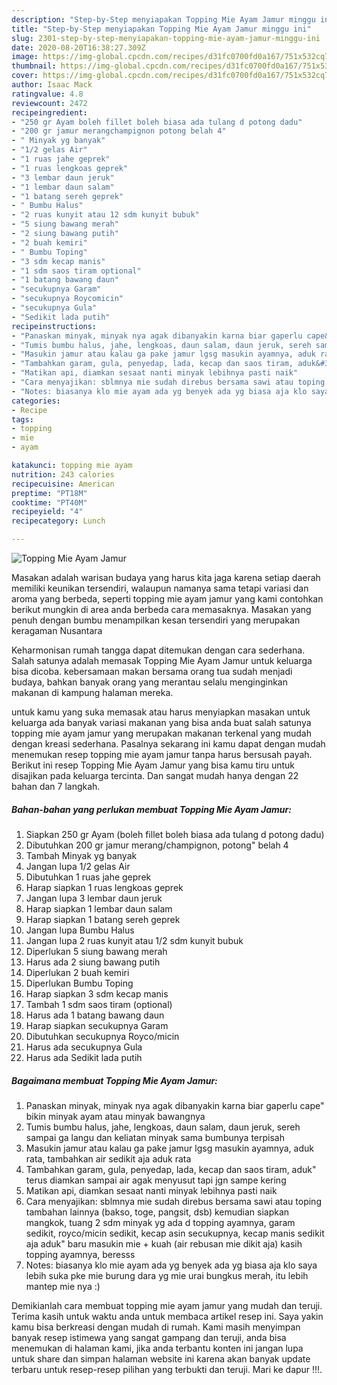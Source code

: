 ```yaml
---
description: "Step-by-Step menyiapakan Topping Mie Ayam Jamur minggu ini"
title: "Step-by-Step menyiapakan Topping Mie Ayam Jamur minggu ini"
slug: 2301-step-by-step-menyiapakan-topping-mie-ayam-jamur-minggu-ini
date: 2020-08-20T16:38:27.309Z
image: https://img-global.cpcdn.com/recipes/d31fc0700fd0a167/751x532cq70/topping-mie-ayam-jamur-foto-resep-utama.jpg
thumbnail: https://img-global.cpcdn.com/recipes/d31fc0700fd0a167/751x532cq70/topping-mie-ayam-jamur-foto-resep-utama.jpg
cover: https://img-global.cpcdn.com/recipes/d31fc0700fd0a167/751x532cq70/topping-mie-ayam-jamur-foto-resep-utama.jpg
author: Isaac Mack
ratingvalue: 4.8
reviewcount: 2472
recipeingredient:
- "250 gr Ayam boleh fillet boleh biasa ada tulang d potong dadu"
- "200 gr jamur merangchampignon potong belah 4"
- " Minyak yg banyak"
- "1/2 gelas Air"
- "1 ruas jahe geprek"
- "1 ruas lengkoas geprek"
- "3 lembar daun jeruk"
- "1 lembar daun salam"
- "1 batang sereh geprek"
- " Bumbu Halus"
- "2 ruas kunyit atau 12 sdm kunyit bubuk"
- "5 siung bawang merah"
- "2 siung bawang putih"
- "2 buah kemiri"
- " Bumbu Toping"
- "3 sdm kecap manis"
- "1 sdm saos tiram optional"
- "1 batang bawang daun"
- "secukupnya Garam"
- "secukupnya Roycomicin"
- "secukupnya Gula"
- "Sedikit lada putih"
recipeinstructions:
- "Panaskan minyak, minyak nya agak dibanyakin karna biar gaperlu cape&#34; bikin minyak ayam atau minyak bawangnya"
- "Tumis bumbu halus, jahe, lengkoas, daun salam, daun jeruk, sereh sampai ga langu dan keliatan minyak sama bumbunya terpisah"
- "Masukin jamur atau kalau ga pake jamur lgsg masukin ayamnya, aduk rata, tambahkan air sedikit aja aduk rata"
- "Tambahkan garam, gula, penyedap, lada, kecap dan saos tiram, aduk&#34; terus diamkan sampai air agak menyusut tapi jgn sampe kering"
- "Matikan api, diamkan sesaat nanti minyak lebihnya pasti naik"
- "Cara menyajikan: sblmnya mie sudah direbus bersama sawi atau toping tambahan lainnya (bakso, toge, pangsit, dsb) kemudian siapkan mangkok, tuang 2 sdm minyak yg ada d topping ayamnya, garam sedikit, royco/micin sedikit, kecap asin secukupnya, kecap manis sedikit aja aduk&#34; baru masukin mie + kuah (air rebusan mie dikit aja) kasih topping ayamnya, beresss"
- "Notes: biasanya klo mie ayam ada yg benyek ada yg biasa aja klo saya lebih suka pke mie burung dara yg mie urai bungkus merah, itu lebih mantep mie nya :)"
categories:
- Recipe
tags:
- topping
- mie
- ayam

katakunci: topping mie ayam 
nutrition: 243 calories
recipecuisine: American
preptime: "PT18M"
cooktime: "PT40M"
recipeyield: "4"
recipecategory: Lunch

---
```



![Topping Mie Ayam Jamur](https://img-global.cpcdn.com/recipes/d31fc0700fd0a167/751x532cq70/topping-mie-ayam-jamur-foto-resep-utama.jpg)

Masakan adalah warisan budaya yang harus kita jaga karena setiap daerah memiliki keunikan tersendiri, walaupun namanya sama tetapi variasi dan aroma yang berbeda, seperti topping mie ayam jamur yang kami contohkan berikut mungkin di area anda berbeda cara memasaknya. Masakan yang penuh dengan bumbu menampilkan kesan tersendiri yang merupakan keragaman Nusantara

Keharmonisan rumah tangga dapat ditemukan dengan cara sederhana. Salah satunya adalah memasak Topping Mie Ayam Jamur untuk keluarga bisa dicoba. kebersamaan makan bersama orang tua sudah menjadi budaya, bahkan banyak orang yang merantau selalu menginginkan makanan di kampung halaman mereka.



untuk kamu yang suka memasak atau harus menyiapkan masakan untuk keluarga ada banyak variasi makanan yang bisa anda buat salah satunya topping mie ayam jamur yang merupakan makanan terkenal yang mudah dengan kreasi sederhana. Pasalnya sekarang ini kamu dapat dengan mudah menemukan resep topping mie ayam jamur tanpa harus bersusah payah.
Berikut ini resep Topping Mie Ayam Jamur yang bisa kamu tiru untuk disajikan pada keluarga tercinta. Dan sangat mudah hanya dengan 22 bahan dan 7 langkah.


<!--inarticleads1-->

##### Bahan-bahan yang perlukan membuat Topping Mie Ayam Jamur:

1. Siapkan 250 gr Ayam (boleh fillet boleh biasa ada tulang d potong dadu)
1. Dibutuhkan 200 gr jamur merang/champignon, potong&#34; belah 4
1. Tambah  Minyak yg banyak
1. Jangan lupa 1/2 gelas Air
1. Dibutuhkan 1 ruas jahe geprek
1. Harap siapkan 1 ruas lengkoas geprek
1. Jangan lupa 3 lembar daun jeruk
1. Harap siapkan 1 lembar daun salam
1. Harap siapkan 1 batang sereh geprek
1. Jangan lupa  Bumbu Halus
1. Jangan lupa 2 ruas kunyit atau 1/2 sdm kunyit bubuk
1. Diperlukan 5 siung bawang merah
1. Harus ada 2 siung bawang putih
1. Diperlukan 2 buah kemiri
1. Diperlukan  Bumbu Toping
1. Harap siapkan 3 sdm kecap manis
1. Tambah 1 sdm saos tiram (optional)
1. Harus ada 1 batang bawang daun
1. Harap siapkan secukupnya Garam
1. Dibutuhkan secukupnya Royco/micin
1. Harus ada secukupnya Gula
1. Harus ada Sedikit lada putih




<!--inarticleads2-->

##### Bagaimana membuat  Topping Mie Ayam Jamur:

1. Panaskan minyak, minyak nya agak dibanyakin karna biar gaperlu cape&#34; bikin minyak ayam atau minyak bawangnya
1. Tumis bumbu halus, jahe, lengkoas, daun salam, daun jeruk, sereh sampai ga langu dan keliatan minyak sama bumbunya terpisah
1. Masukin jamur atau kalau ga pake jamur lgsg masukin ayamnya, aduk rata, tambahkan air sedikit aja aduk rata
1. Tambahkan garam, gula, penyedap, lada, kecap dan saos tiram, aduk&#34; terus diamkan sampai air agak menyusut tapi jgn sampe kering
1. Matikan api, diamkan sesaat nanti minyak lebihnya pasti naik
1. Cara menyajikan: sblmnya mie sudah direbus bersama sawi atau toping tambahan lainnya (bakso, toge, pangsit, dsb) kemudian siapkan mangkok, tuang 2 sdm minyak yg ada d topping ayamnya, garam sedikit, royco/micin sedikit, kecap asin secukupnya, kecap manis sedikit aja aduk&#34; baru masukin mie + kuah (air rebusan mie dikit aja) kasih topping ayamnya, beresss
1. Notes: biasanya klo mie ayam ada yg benyek ada yg biasa aja klo saya lebih suka pke mie burung dara yg mie urai bungkus merah, itu lebih mantep mie nya :)




Demikianlah cara membuat topping mie ayam jamur yang mudah dan teruji. Terima kasih untuk waktu anda untuk membaca artikel resep ini. Saya yakin kamu bisa berkreasi dengan mudah di rumah. Kami masih menyimpan banyak resep istimewa yang sangat gampang dan teruji, anda bisa menemukan di halaman kami, jika anda terbantu konten ini jangan lupa untuk share dan simpan halaman website ini karena akan banyak update terbaru untuk resep-resep pilihan yang terbukti dan teruji. Mari ke dapur !!!. 
